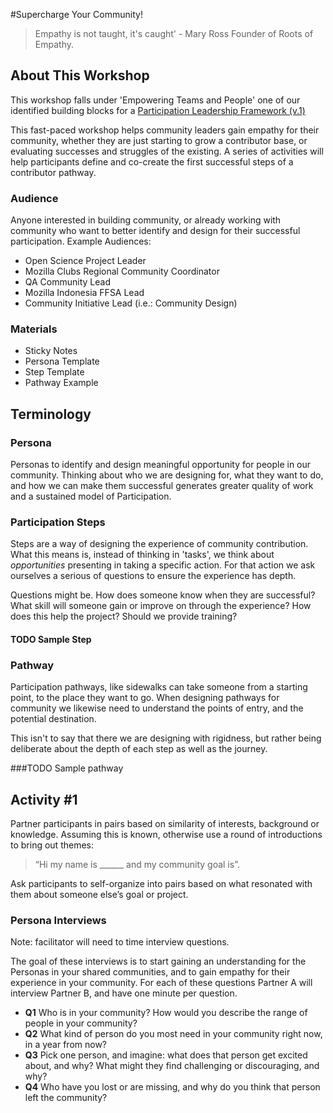 #Supercharge Your Community!

> Empathy is not taught, it's caught' - Mary Ross Founder of Roots of Empathy.
> 

## About This Workshop

This workshop falls under 'Empowering Teams and People' one of our identified building blocks for a [Participation Leadership Framework (v.1)](http://tiptoes.ca/wp-content/uploads/2015/08/2015-08-28_1244.png)

This fast-paced workshop helps community leaders gain empathy for their community, whether they are just starting to grow a contributor base, or evaluating successes and struggles of the existing. A series of activities will help participants define and co-create the first successful steps of a contributor pathway.

### Audience

Anyone interested in building community, or already working with community who want to better identify and design for their successful participation.  Example Audiences:

* Open Science Project Leader
* Mozilla Clubs Regional Community Coordinator
* QA Community Lead
* Mozilla Indonesia FFSA Lead
* Community Initiative Lead (i.e.: Community Design)

### Materials

* Sticky Notes
* Persona Template
* Step Template
* Pathway Example

## Terminology

### Persona 

Personas to identify and design meaningful opportunity for people in our community.  Thinking about who we are designing for, what they want to do, and how we can make them successful generates greater quality of work and a sustained model of Participation.

### Participation Steps

Steps are a way of designing the experience of community contribution.  What this means is, instead of thinking in 'tasks', we think about *opportunities* presenting in taking a specific action.  For that action we ask ourselves a serious of questions to ensure the experience has depth.

Questions might be.  How does someone know when they are successful?  What skill will someone gain or improve on through the experience? How does this help the project?  Should we provide training?

#### TODO Sample Step

### Pathway  

Participation pathways, like sidewalks can take someone from a starting point, to the place they want to go.  When designing pathways for community we likewise need to understand the points of entry, and the potential destination.

This isn't to say that there we are designing with rigidness, but rather being deliberate about the depth of each step as well as the journey.

###TODO Sample pathway

## Activity #1

Partner participants in pairs based on similarity of interests, background or knowledge.   Assuming this is known, otherwise use a round of introductions to bring out themes: 

 >“Hi my name is ______ and my community goal is”. 
 
Ask participants to self-organize into pairs based on what resonated with them about someone else’s goal or project. 

### Persona Interviews
Note: facilitator will need to time interview questions.

The goal of these interviews is to start gaining an understanding for the Personas in your shared communities, and to gain empathy for their experience in your community.  For each of these questions Partner A will interview Partner B, and have one minute per question.  

* **Q1** Who is in your community? How would you describe the range of people in your community?
* **Q2** What kind of person do you most need in your community right now, in a year from now?
* **Q3** Pick one person, and imagine: what does that person get excited about, and why? What might they find challenging or discouraging, and why?
* **Q4** Who have you lost or are missing, and why do you think that person left the community?




